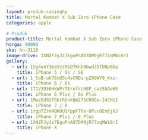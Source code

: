 ```yaml
---
layout: produk-casinghp
title: Mortal Kombat X Sub Zero iPhone Case
categories: apple

# Produk
product-title: Mortal Kombat X Sub Zero iPhone Case
harga: 90000
sku: hn-3118
image-drive: 1XNZFJyJz7EguPnAO7DM9jR77zqMWiBrI
gallery:
  - url: 1Sg4voY3maVzsMiO7Knb0bwdJDfbNpBba
    title: iPhone 5 / 5s / SE
  - url: 1_5oB-ub7EnU5c4sCNDi-pZ08WY0_Kxz-
    title: iPhone 6 / 6s
  - url: 1T1V3936HkWPrTErnfrcH8P_cwz5bOe6S
    title: iPhone 6 Plus / 6s Plus
  - url: 1MwzOd92FGbtRGnkQW275CN9Da-I4CHiI
    title: iPhone 7 / 8
  - url: 1rgpTZreNQHUU1FppFTYa-OPurDEm6jXJ
    title: iPhone 7 Plus / 8 Plus
  - url: 1XNZFJyJz7EguPnAO7DM9jR77zqMWiBrI
    title: iPhone X
---
```

